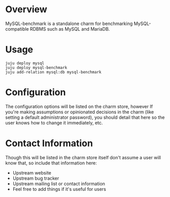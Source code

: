 # Overview

MySQL-benchmark is a standalone charm for benchmarking MySQL-compatible RDBMS such as MySQL and MariaDB.

# Usage

    juju deploy mysql
    juju deploy mysql-benchmark
    juju add-relation mysql:db mysql-benchmark

# Configuration

The configuration options will be listed on the charm store, however If you're making assumptions or opinionated decisions in the charm (like setting a default administrator password), you should detail that here so the user knows how to change it immediately, etc.

# Contact Information

Though this will be listed in the charm store itself don't assume a user will know that, so include that information here:


- Upstream website
- Upstream bug tracker
- Upstream mailing list or contact information
- Feel free to add things if it's useful for users
